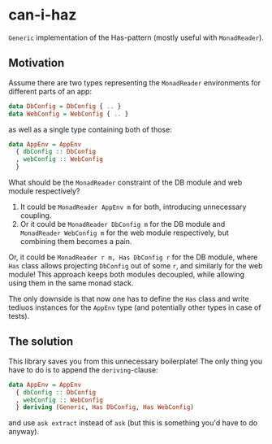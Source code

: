# can-i-haz

`Generic` implementation of the Has-pattern (mostly useful with `MonadReader`).

## Motivation

Assume there are two types representing the `MonadReader` environments
for different parts of an app:
```haskell
data DbConfig = DbConfig { .. }
data WebConfig = WebConfig { .. }
```
as well as a single type containing both of those:
```haskell
data AppEnv = AppEnv
  { dbConfig :: DbConfig
  , webConfig :: WebConfig
  }
```

What should be the `MonadReader` constraint of the DB module and web module respectively?
1. It could be `MonadReader AppEnv m` for both, introducing unnecessary coupling.
2. Or it could be `MonadReader DbConfig m` for the DB module
   and `MonadReader WebConfig m` for the web module respectively,
   but combining them becomes a pain.

Or, it could be `MonadReader r m, Has DbConfig r` for the DB module,
where `Has` class allows projecting `DbConfig` out of some `r`,
and similarly for the web module!
This approach keeps both modules decoupled, while allowing using them in the same monad stack.

The only downside is that now one has to define the `Has` class
and write tediuos instances for the `AppEnv` type
(and potentially other types in case of tests).

## The solution

This library saves you from this unnecessary boilerplate!
The only thing you have to do is to append the `deriving`-clause:
```haskell
data AppEnv = AppEnv
  { dbConfig :: DbConfig
  , webConfig :: WebConfig
  } deriving (Generic, Has DbConfig, Has WebConfig)
```
and use `ask extract` instead of `ask` (but this is something you'd have to do anyway).
